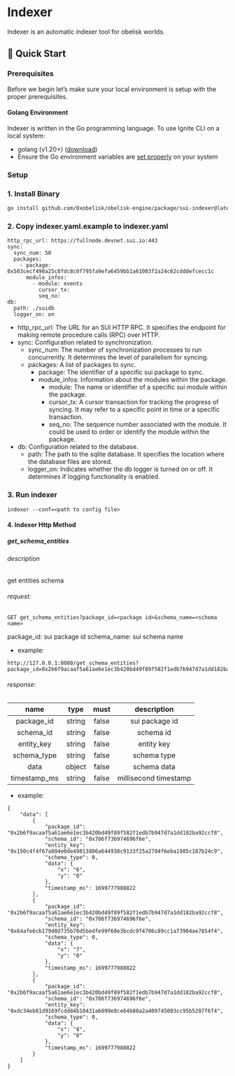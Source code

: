 # Indexer
Indexer is an automatic indexer tool for obelisk worlds. 

## 🚀 Quick Start
### Prerequisites 
Before we begin let’s make sure your local environment is setup with the proper prerequisites.

#### Golang Environment 
Indexer is written in the Go programming language. To use Ignite CLI on a local system:
- golang (v1.20+) ([download](https://go.dev/doc/install))
- Ensure the Go environment variables are [set properly](https://golang.org/doc/gopath_code#GOPATH) on your system

### Setup
### 1. Install Binary
```bash
go install github.com/0xobelisk/obelisk-engine/package/sui-indexer@latest
```

### 2. Copy indexer.yaml.example to indexer.yaml
```
http_rpc_url: https://fullnode.devnet.sui.io:443
sync: 
  sync_num: 50
  packages:
    - package: 0x503cecf490a25c8fdc8c0f795fa9efa6459bb1a61003f2a24c62cdddefcecc1c
      module_infos: 
        - module: events
          cursor_tx: 
          seq_no: 
db:
  path: ./suidb
  logger_on: on
```
- http_rpc_url: The URL for an SUI HTTP RPC. It specifies the endpoint for making remote procedure calls (RPC) over HTTP.
- sync: Configuration related to synchronization.
    - sync_num: The number of synchronization processes to run concurrently. It determines the level of parallelism for syncing.
    - packages: A list of packages to sync.
        - package: The identifier of a specific sui package to sync. 
        - module_infos: Information about the modules within the package.
            - module: The name or identifier of a specific sui module within the package.
            - cursor_tx: A cursor transaction for tracking the progress of syncing. It may refer to a specific point in time or a specific transaction.
            - seq_no: The sequence number associated with the module. It could be used to order or identify the module within the package.
- db: Configuration related to the database.
    - path: The path to the sqlite database. It specifies the location where the database files are stored.
    - logger_on: Indicates whether the db logger is turned on or off. It determines if logging functionality is enabled.

### 3. Run indexer
```
indexer --conf=<path to config file>
```

#### 4. Indexer Http Method
##### get_schema_entities
###### description
get entities schema
###### request:
```
GET get_schema_entities?package_id=<package id>&schema_name=<schema name>
```
package_id: sui package id 
schema_name: sui schema name

- example: 
```
http://127.0.0.1:8080/get_schema_entities?package_id=0x2b6f9acaaf5a61ae6e1ec3b420bd49f89f582f1edb7b947d7a1dd182ba92ccf8&schema_name=0x706f736974696f6e
```


###### response:

name |	type |	must |	description
:----: | :----: |:----: |:----:
package_id |	string | false |	sui package id
schema_id |	string | false |	schema id 
entity_key |	string | false |	entity key
schema_type |	string | false |	schema type
data |	object | false |	schema data
timestamp_ms |	string | false |	millisecond timestamp

- example: 
```
{
    "data": [
        {
            "package_id": "0x2b6f9acaaf5a61ae6e1ec3b420bd49f89f582f1edb7b947d7a1dd182ba92ccf8",
            "schema_id": "0x706f736974696f6e",
            "entity_key": "0x150c4f4f67a804e0de49813806a644938c9133f25a2784f6eba1985c187b24c9",
            "schema_type": 0,
            "data": {
                "x": "6",
                "y": "0"
            },
            "timestamp_ms": 1699777988822
        },
        {
            "package_id": "0x2b6f9acaaf5a61ae6e1ec3b420bd49f89f582f1edb7b947d7a1dd182ba92ccf8",
            "schema_id": "0x706f736974696f6e",
            "entity_key": "0x64afe6cb179d0d735b70d5bedfe99f60e3bcdc9f4706c89cc1a73904ae7854f4",
            "schema_type": 0,
            "data": {
                "x": "7",
                "y": "0"
            },
            "timestamp_ms": 1699777988822
        },
        {
            "package_id": "0x2b6f9acaaf5a61ae6e1ec3b420bd49f89f582f1edb7b947d7a1dd182ba92ccf8",
            "schema_id": "0x706f736974696f6e",
            "entity_key": "0xdc34eb81d9169fcdd84b10431a6099e8ce64b80a2a409745003cc95b5207f6f4",
            "schema_type": 0,
            "data": {
                "x": "8",
                "y": "0"
            },
            "timestamp_ms": 1699777988822
        }
    ]
}
```





